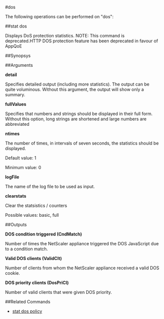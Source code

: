 #dos

The following operations can be performed on "dos":


##stat dos

Displays DoS protection statistics. NOTE: This command is deprecated.HTTP DOS protection feature has been deprecated in favour of AppQoE


##Synopsys




##Arguments

<b>detail</b>
Specifies detailed output (including more statistics). The output can be quite voluminous. Without this argument, the output will show only a summary.

<b>fullValues</b>
Specifies that numbers and strings should be displayed in their full form. Without this option, long strings are shortened and large numbers are abbreviated

<b>ntimes</b>
The number of times, in intervals of seven seconds, the statistics should be displayed.
Default value: 1
Minimum value: 0

<b>logFile</b>
The name of the log file to be used as input.

<b>clearstats</b>
Clear the statsistics / counters
Possible values: basic, full



##Outputs

<b>DOS condition triggered (CndMatch)</b>
Number of times the NetScaler appliance triggered the DOS JavaScript due to a condition match.

<b>Valid DOS clients (ValidClt)</b>
Number of clients from whom the NetScaler appliance received a valid DOS cookie.

<b>DOS priority clients (DosPriCl)</b>
Number of valid clients that were given DOS priority.



##Related Commands

<ul><li><a href="../../../-dos-p/-dos-p">stat dos policy</a></li></ul>



